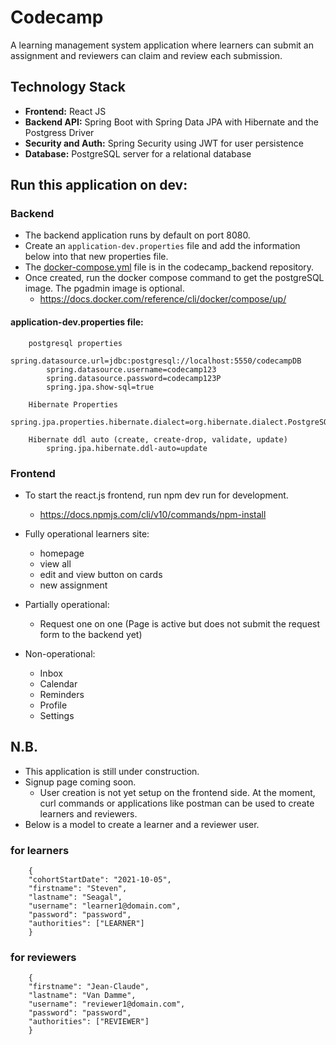 # Codecamp

A learning management system application where learners can submit an assignment and reviewers can claim and review 
each submission.

## Technology Stack
- **Frontend:** React JS
- **Backend API:** Spring Boot with Spring Data JPA with Hibernate and the Postgress Driver
- **Security and Auth:** Spring Security using JWT for user persistence
- **Database:** PostgreSQL server for a relational database

## Run this application on dev:

### Backend
- The backend application runs by default on port 8080.
- Create an `application-dev.properties` file and add the information below into that new properties file.
- The [docker-compose.yml](codecamp_backend%2Fdocker-compose.yml) file is in the codecamp_backend repository.
- Once created, run the docker compose command to get the postgreSQL image. The pgadmin image is optional.
    - https://docs.docker.com/reference/cli/docker/compose/up/

    
#### application-dev.properties file:
        postgresql properties
            spring.datasource.url=jdbc:postgresql://localhost:5550/codecampDB
            spring.datasource.username=codecamp123
            spring.datasource.password=codecamp123P
            spring.jpa.show-sql=true
        
        Hibernate Properties
            spring.jpa.properties.hibernate.dialect=org.hibernate.dialect.PostgreSQLDialect

        Hibernate ddl auto (create, create-drop, validate, update)
            spring.jpa.hibernate.ddl-auto=update

### Frontend
- To start the react.js frontend, run npm dev run for development.
  - https://docs.npmjs.com/cli/v10/commands/npm-install


- Fully operational learners site:
  - homepage
  - view all
  - edit and view button on cards
  - new assignment
- Partially operational:
  - Request one on one (Page is active but does not submit the request form to the backend yet)
- Non-operational:
  - Inbox
  - Calendar
  - Reminders
  - Profile
  - Settings

## N.B.
- This application is still under construction.
- Signup page coming soon. 
  - User creation is not yet setup on the frontend side. At the moment, curl commands or applications like postman can be used 
    to create learners and reviewers.
- Below is a model to create a learner and a reviewer user.

### for learners
        {
        "cohortStartDate": "2021-10-05",
        "firstname": "Steven",
        "lastname": "Seagal",
        "username": "learner1@domain.com",
        "password": "password",
        "authorities": ["LEARNER"]
        }


### for reviewers
        {
        "firstname": "Jean-Claude",
        "lastname": "Van Damme",
        "username": "reviewer1@domain.com",
        "password": "password",
        "authorities": ["REVIEWER"]
        }
